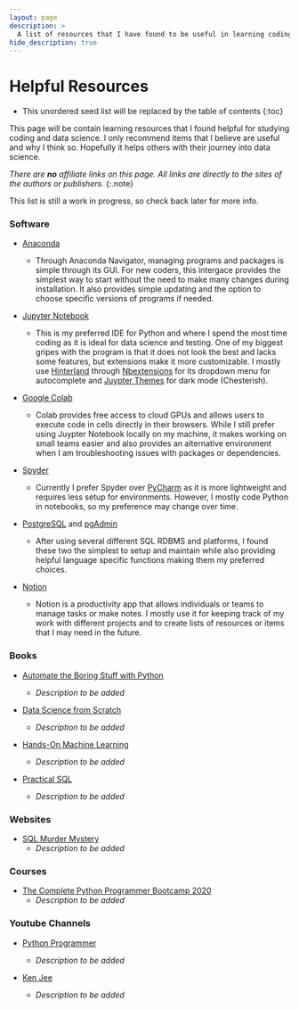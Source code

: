 ```yaml
---
layout: page
description: >
  A list of resources that I have found to be useful in learning coding and data science.
hide_description: true
---
```


# Helpful Resources

* This unordered seed list will be replaced by the table of contents
{:toc}

This page will be contain learning resources that I found helpful for studying coding and data science. I only recommend items that I believe are useful and why I think so. Hopefully it helps others with their journey into data science.

*There are **no** affiliate links on this page. All links are directly to the sites  of the authors or publishers.*
{:.note}

This list is still a work in progress, so check back later for more info.

### Software

* [Anaconda](https://www.anaconda.com/products/individual)
	* Through Anaconda Navigator, managing programs and packages is simple through its GUI. For new coders, this intergace provides the simplest way to start without the need to make many changes during installation. It also provides simple updating and the option to choose specific versions of programs if needed.

* [Jupyter Notebook](https://jupyter.org/)
	* This is my preferred IDE for Python and where I spend the most time coding as it is ideal for data science and testing. One of my biggest gripes with the program is that it does not look the best and lacks some features, but extensions make it more customizable. I mostly use [Hinterland](https://jupyter-contrib-nbextensions.readthedocs.io/en/latest/nbextensions/hinterland/README.html) through [Nbextensions](https://jupyter-contrib-nbextensions.readthedocs.io/en/latest/index.html) for its dropdown menu for autocomplete and [Juypter Themes](https://github.com/dunovank/jupyter-themes) for dark mode (Chesterish).

* [Google Colab](https://colab.research.google.com/)
	* Colab provides free access to cloud GPUs and allows users to execute code in cells directly in their browsers. While I still prefer using Juypter Notebook locally on my machine, it makes working on small teams easier and also provides an alternative environment when I am troubleshooting issues with packages or dependencies.

* [Spyder](https://www.spyder-ide.org/)
	* Currently I prefer Spyder over [PyCharm](https://www.jetbrains.com/pycharm/) as it is more lightweight and requires less setup for environments. However, I mostly code Python in notebooks, so my preference may change over time.

* [PostgreSQL](https://www.postgresql.org/) and [pgAdmin](https://www.pgadmin.org/)
	* After using several different SQL RDBMS and platforms, I found these two the simplest to setup and maintain while also providing helpful language specific functions making them my preferred choices.

* [Notion](https://www.notion.so/)
	* Notion is a productivity app that allows individuals or teams to manage tasks or make notes. I mostly use it for keeping track of my work with different projects and to create lists of resources or items that I may need in the future.



### Books

* [Automate the Boring Stuff with Python](https://automatetheboringstuff.com/)
	* *Description to be added*

* [Data Science from Scratch](https://www.oreilly.com/library/view/data-science-from/9781492041122/)
	* *Description to be added*

* [Hands-On Machine Learning](https://www.oreilly.com/library/view/hands-on-machine-learning/9781492032632/)
	* *Description to be added*

* [Practical SQL](https://nostarch.com/practicalSQL)
	* *Description to be added*

### Websites

* [SQL Murder Mystery](http://mystery.knightlab.com/)
	* *Description to be added*

### Courses

* [The Complete Python Programmer Bootcamp 2020](https://www.udemy.com/course/the-complete-python-programmer-bootcamp/)
	* *Description to be added*

### Youtube Channels

* [Python Programmer](https://www.youtube.com/channel/UC68KSmHePPePCjW4v57VPQg)
	* *Description to be added*

* [Ken Jee](https://www.youtube.com/channel/UCiT9RITQ9PW6BhXK0y2jaeg)
	* *Description to be added*